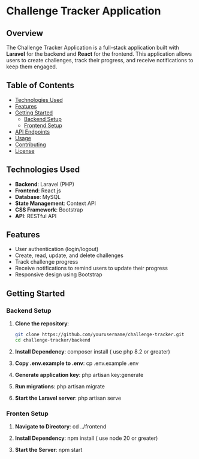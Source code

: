 # Challenge Tracker Application

## Overview

The Challenge Tracker Application is a full-stack application built with **Laravel** for the backend and **React** for the frontend. This application allows users to create challenges, track their progress, and receive notifications to keep them engaged.

## Table of Contents

- [Technologies Used](#technologies-used)
- [Features](#features)
- [Getting Started](#getting-started)
  - [Backend Setup](#backend-setup)
  - [Frontend Setup](#frontend-setup)
- [API Endpoints](#api-endpoints)
- [Usage](#usage)
- [Contributing](#contributing)
- [License](#license)

## Technologies Used

- **Backend**: Laravel (PHP)
- **Frontend**: React.js
- **Database**: MySQL
- **State Management**: Context API
- **CSS Framework**: Bootstrap
- **API**: RESTful API

## Features

- User authentication (login/logout)
- Create, read, update, and delete challenges
- Track challenge progress
- Receive notifications to remind users to update their progress
- Responsive design using Bootstrap

## Getting Started

### Backend Setup

1. **Clone the repository**:

   ```bash
   git clone https://github.com/yourusername/challenge-tracker.git
   cd challenge-tracker/backend

   ```

2. **Install Dependency**:
   composer install ( use php 8.2 or greater)
3. **Copy .env.example to .env**:
   cp .env.example .env
4. **Generate application key**:
   php artisan key:generate
5. **Run migrations**:
   php artisan migrate
6. **Start the Laravel server**:
   php artisan serve

### Fronten Setup

1. **Navigate to Directory**:
   cd ../frontend

2. **Install Dependency**:
   npm install ( use node 20 or greater)
3. **Start the Server**:
   npm start
